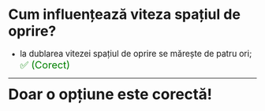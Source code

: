 # Cum influențează viteza spațiul de oprire?

- <span style="font-size: larger;">la dublarea vitezei spațiul de oprire se mărește de patru ori; <span style="color: green; font-size: larger;">✅ (Corect)</span></span>

---

<span style="font-size: 30px; font-weight: bold;">**Doar o opțiune este corectă!**</span>